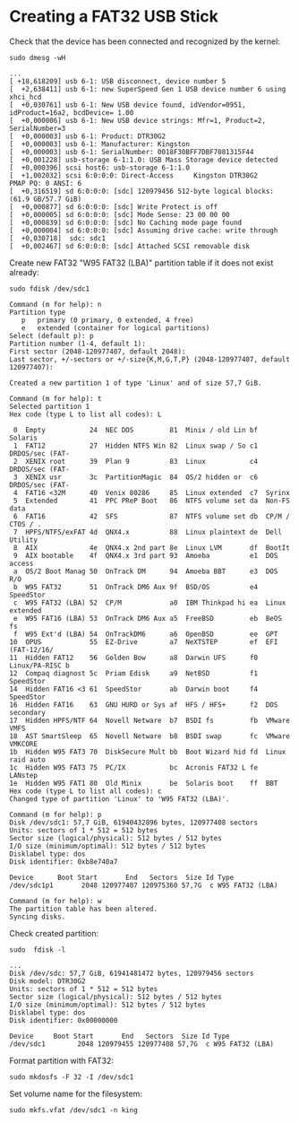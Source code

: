 # Creating a FAT32 USB Stick

Check that the device has been connected and recognized by the kernel:

`sudo dmesg -wH`

    ...
    [ +18,618209] usb 6-1: USB disconnect, device number 5
    [  +2,638411] usb 6-1: new SuperSpeed Gen 1 USB device number 6 using xhci_hcd
    [  +0,030761] usb 6-1: New USB device found, idVendor=0951, idProduct=16a2, bcdDevice= 1.00
    [  +0,000006] usb 6-1: New USB device strings: Mfr=1, Product=2, SerialNumber=3
    [  +0,000003] usb 6-1: Product: DTR30G2
    [  +0,000003] usb 6-1: Manufacturer: Kingston
    [  +0,000003] usb 6-1: SerialNumber: 0018F30BFF7DBF7081315F44
    [  +0,001228] usb-storage 6-1:1.0: USB Mass Storage device detected
    [  +0,000396] scsi host6: usb-storage 6-1:1.0
    [  +1,002032] scsi 6:0:0:0: Direct-Access     Kingston DTR30G2          PMAP PQ: 0 ANSI: 6
    [  +0,316519] sd 6:0:0:0: [sdc] 120979456 512-byte logical blocks: (61.9 GB/57.7 GiB)
    [  +0,000877] sd 6:0:0:0: [sdc] Write Protect is off
    [  +0,000005] sd 6:0:0:0: [sdc] Mode Sense: 23 00 00 00
    [  +0,000839] sd 6:0:0:0: [sdc] No Caching mode page found
    [  +0,000004] sd 6:0:0:0: [sdc] Assuming drive cache: write through
    [  +0,030718]  sdc: sdc1
    [  +0,002467] sd 6:0:0:0: [sdc] Attached SCSI removable disk

Create new FAT32 "W95 FAT32 (LBA)" partition table if it does not exist already:

`sudo fdisk /dev/sdc1`

    Command (m for help): n
    Partition type
       p   primary (0 primary, 0 extended, 4 free)
       e   extended (container for logical partitions)
    Select (default p): p
    Partition number (1-4, default 1):
    First sector (2048-120977407, default 2048):
    Last sector, +/-sectors or +/-size{K,M,G,T,P} (2048-120977407, default 120977407):

    Created a new partition 1 of type 'Linux' and of size 57,7 GiB.

    Command (m for help): t
    Selected partition 1
    Hex code (type L to list all codes): L

     0  Empty           24  NEC DOS         81  Minix / old Lin bf  Solaris
     1  FAT12           27  Hidden NTFS Win 82  Linux swap / So c1  DRDOS/sec (FAT-
     2  XENIX root      39  Plan 9          83  Linux           c4  DRDOS/sec (FAT-
     3  XENIX usr       3c  PartitionMagic  84  OS/2 hidden or  c6  DRDOS/sec (FAT-
     4  FAT16 <32M      40  Venix 80286     85  Linux extended  c7  Syrinx
     5  Extended        41  PPC PReP Boot   86  NTFS volume set da  Non-FS data
     6  FAT16           42  SFS             87  NTFS volume set db  CP/M / CTOS / .
     7  HPFS/NTFS/exFAT 4d  QNX4.x          88  Linux plaintext de  Dell Utility
     8  AIX             4e  QNX4.x 2nd part 8e  Linux LVM       df  BootIt
     9  AIX bootable    4f  QNX4.x 3rd part 93  Amoeba          e1  DOS access
     a  OS/2 Boot Manag 50  OnTrack DM      94  Amoeba BBT      e3  DOS R/O
     b  W95 FAT32       51  OnTrack DM6 Aux 9f  BSD/OS          e4  SpeedStor
     c  W95 FAT32 (LBA) 52  CP/M            a0  IBM Thinkpad hi ea  Linux extended
     e  W95 FAT16 (LBA) 53  OnTrack DM6 Aux a5  FreeBSD         eb  BeOS fs
     f  W95 Ext'd (LBA) 54  OnTrackDM6      a6  OpenBSD         ee  GPT
    10  OPUS            55  EZ-Drive        a7  NeXTSTEP        ef  EFI (FAT-12/16/
    11  Hidden FAT12    56  Golden Bow      a8  Darwin UFS      f0  Linux/PA-RISC b
    12  Compaq diagnost 5c  Priam Edisk     a9  NetBSD          f1  SpeedStor
    14  Hidden FAT16 <3 61  SpeedStor       ab  Darwin boot     f4  SpeedStor
    16  Hidden FAT16    63  GNU HURD or Sys af  HFS / HFS+      f2  DOS secondary
    17  Hidden HPFS/NTF 64  Novell Netware  b7  BSDI fs         fb  VMware VMFS
    18  AST SmartSleep  65  Novell Netware  b8  BSDI swap       fc  VMware VMKCORE
    1b  Hidden W95 FAT3 70  DiskSecure Mult bb  Boot Wizard hid fd  Linux raid auto
    1c  Hidden W95 FAT3 75  PC/IX           bc  Acronis FAT32 L fe  LANstep
    1e  Hidden W95 FAT1 80  Old Minix       be  Solaris boot    ff  BBT
    Hex code (type L to list all codes): c
    Changed type of partition 'Linux' to 'W95 FAT32 (LBA)'.

    Command (m for help): p
    Disk /dev/sdc1: 57,7 GiB, 61940432896 bytes, 120977408 sectors
    Units: sectors of 1 * 512 = 512 bytes
    Sector size (logical/physical): 512 bytes / 512 bytes
    I/O size (minimum/optimal): 512 bytes / 512 bytes
    Disklabel type: dos
    Disk identifier: 0xb8e740a7

    Device      Boot Start       End   Sectors  Size Id Type
    /dev/sdc1p1       2048 120977407 120975360 57,7G  c W95 FAT32 (LBA)

    Command (m for help): w
    The partition table has been altered.
    Syncing disks.

Check created partition:

`sudo  fdisk -l`

    ...
    Disk /dev/sdc: 57,7 GiB, 61941481472 bytes, 120979456 sectors
    Disk model: DTR30G2
    Units: sectors of 1 * 512 = 512 bytes
    Sector size (logical/physical): 512 bytes / 512 bytes
    I/O size (minimum/optimal): 512 bytes / 512 bytes
    Disklabel type: dos
    Disk identifier: 0x00000000

    Device     Boot Start       End   Sectors  Size Id Type
    /dev/sdc1        2048 120979455 120977408 57,7G  c W95 FAT32 (LBA)

Format partition with FAT32:

`sudo mkdosfs -F 32 -I /dev/sdc1`

Set volume name for the filesystem:

`sudo mkfs.vfat /dev/sdc1 -n king`


